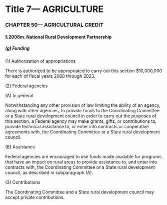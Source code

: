 
# Title 7— AGRICULTURE
### CHAPTER 50— AGRICULTURAL CREDIT
#### § 2008m. National Rural Development Partnership
##### (g) Funding

(1) Authorization of appropriations

There is authorized to be appropriated to carry out this section $10,000,000 for each of fiscal years 2008 through 2023.

(2) Federal agencies

(A) In general

Notwithstanding any other provision of law limiting the ability of an agency, along with other agencies, to provide funds to the Coordinating Committee or a State rural development council in order to carry out the purposes of this section, a Federal agency may make grants, gifts, or contributions to, provide technical assistance to, or enter into contracts or cooperative agreements with, the Coordinating Committee or a State rural development council.

(B) Assistance

Federal agencies are encouraged to use funds made available for programs that have an impact on rural areas to provide assistance to, and enter into contracts with, the Coordinating Committee or a State rural development council, as described in subparagraph (A).

(3) Contributions

The Coordinating Committee and a State rural development council may accept private contributions.
